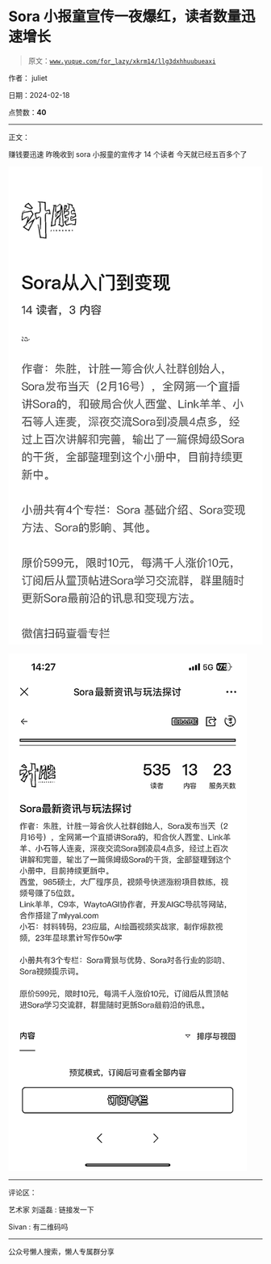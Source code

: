 # Sora 小报童宣传一夜爆红，读者数量迅速增长

> 原文：[`www.yuque.com/for_lazy/xkrm14/llg3dxhhuubueaxi`](https://www.yuque.com/for_lazy/xkrm14/llg3dxhhuubueaxi)

作者： juliet

日期：2024-02-18

点赞数：**40**

* * *

正文：

赚钱要迅速 昨晚收到 sora 小报童的宣传才 14 个读者 今天就已经五百多个了

![](img/1f9a62a95923b5359e00f865d2acf8a8.png)

![](img/bd66652b7a989e6d3c98357e3ebabfb2.png)

* * *

评论区：

艺术家 刘遥磊 : 链接发一下

Sivan : 有二维码吗

* * *

公众号懒人搜索，懒人专属群分享